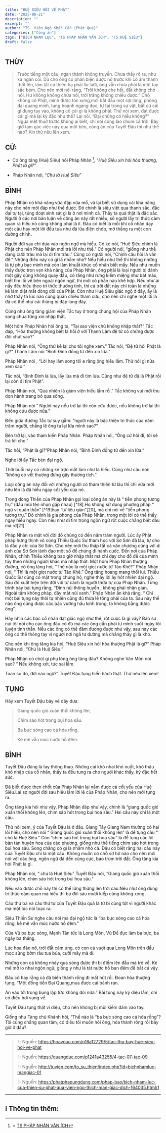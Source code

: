 ```yaml
---
title: "HUỆ SIÊU HỎI VỀ PHẬT"
date: "2025-08-21"
description: ""
excerpt: ""
author: "TS. Viên Ngộ Khắc Cần (Phật Quả)"
categories: ["Công án"]
tags: ["BÍCH NHAM LỤC", "TS PHÁP NHÃN VĂN ÍCH", "TS HUỆ SIÊU"]
draft: false
---
```


## THÙY

> Trước tiếng một câu, ngàn thánh không truyền. Chưa thấy rõ ra, như xa ngàn cõi.
> Dù cho ông có phân biện được nó trước khi có âm thanh thốt lên, làm tất cả thiên hạ phải líu lưỡi, ông vẫn chưa phải là một tay sắc bém.
> Cho nên mới nói rằng, “Trời không che hết, đất không chở nổi. Hư không không chứa nổi, trời trăng không chiếu được.”
> Chỗ không có Phật, mình được tôn xưng,mới bắt đầu một sợi lông, phóng đại quang minh, tung hoành ngang dọc, tự tại trong sự vật, bất cứ cái gì đụng tay vào, không có cái gì là không phải. Thử nói xem, đạt được cái gì mà lại kỳ đặc như thế? Lại nói, “Đại chúng có hiểu không?” Ngựa mệt thuở trước không ai biết, chỉ nói công lao chum cả trời.
> Bây giờ tạm gác việc này qua một bên, công án của Tuyết Đậu thì như thế nào? Xin thử nêu lên xem.

## CỬ:

- Có ông tăng (Huệ Siêu) hỏi Pháp Nhãn [^1], “*Huệ Siêu xin hỏi hòa thượng, Phật là gì?*” 

- Pháp Nhãn nói, “*Chú là Huệ Siêu*”

## BÌNH

Pháp Nhãn có khả năng vừa đập vừa mổ, và lại biết sử dụng cái khả năng này cho nên mới đáp như thế được. Đó chính là siêu việt qua thanh sắc, đắc đại tự tại, túng đoạt sinh sát gì là ở nơi mình cả. Thầy ta quả thật là đặc sắc. Người ở các nơi bàn luận về công án này rất nhiều, số người lấy tri thức cảm quan ra hiểu nó cũng không phải là ít. Đâu có biết là mỗi khi cổ nhân dạy một câu hay một lời đều tựa như đá lửa điện chớp, mở thẳng ra một con đường chính.

Người đời sau chỉ dựa vào ngôn ngữ mà hiểu. Có kẻ nói, “Huệ Siêu chính là Phật cho nên Pháp Nhãn mới trả lời như thế.” Có người nói, “giống như thể đang cưỡi trâu mà lại đi tìm trâu.” Cũng có người nói, “Chính câu hỏi là vấn đề.” Những điều này có gì là nhằm nhò? Nếu hiểu như thế thì không những là tự phụ bạc mình mà còn làm khuất khúc cổ nhân biết mấy. Nếu như muốn thấy được trọn vẹn khả năng của Pháp Nhãn, ông phải là loại người bị đánh một gậy cũng không quay đầu, có răng như rừng kiếm miệng như bát máu, biết tìm lối về bên ngoài ngôn ngữ, thì mới có phần nào khế hợp. Nếu như ái nấy đều hiểu theo tri thức thường tình, thì cả trời đất này chỉ toàn là những kẻ làm diệt mất dòng dõi của Phật. Còn như Huệ Siêu giác ngộ ở đây, ấy là nhờ thầy ta lúc nào cũng quán chiếu tham cứu, cho nên chỉ nghe một lời là đã có thể như cái thùng bị đập lủng đáy.

Cũng như ông tăng giám viện Tắc tuy ở trong chúng hội của Pháp Nhãn song chưa từng xin nhập thất. 

Một hôm Pháp Nhãn hỏi ông ta, “Tại sao viện chủ không nhập thất?” Tắc đáp, “Hòa thượng không biết là hồi ở với Thanh Lâm đệ tử có chứng được đôi chút sao?” 

Pháp Nhãn nói, “Ông thử kể lại cho tôi nghe xem.” Tắc nói, “Đệ tử hỏi Phật là gì?” Thanh Lâm nói “Bính Đinh đồng tử đến xin lửa.”

Pháp Nhãn nói , “Lời hay lắm song tôi e rằng ông hiểu lầm. Thử nói gì nữa xem sao.” 

Tắc nói, “Bính Đinh là lửa, lấy lửa mà đi tìm lửa. Cũng như đệ tử đã là Phật rồi lại còn đi tìm Phật”.

Pháp Nhãn nói, “Quả nhiên là giám viện hiểu lầm rồi.” Tắc không vui mới thu dọn hành trang bỏ qua sông. 

Pháp Nhãn nói “ Người này nếu trở lại thì còn cứu được, nếu không trở lại thì không cứu được nữa.” 

Đến giữa đường Tắc tự suy gẫm: “người này là bậc thiện tri thức của năm trăm người, chẳng lẽ ông ta lại lừa mình sao?” 

Bèn trở lại, vào tham kiến Pháp Nhãn. Pháp Nhãn nói, “Ông cứ hỏi đi, tôi sẽ trả lời cho.” 

Tắc hỏi, “Phật là gì?”Pháp Nhãn nói, “Bính Đinh đồng tử đến xin lửa.”

Nghe lời ấy Tắc bèn đại ngộ.

Thời buổi này có những kẻ trợn mắt làm như là hiểu. Cũng như câu nói: “không có vết thương đừng gây thương tích.” 

Loại công án này đối với những người có tham thiền từ lâu thì chỉ vừa mới nêu lên là đã hiểu ngay cốt yếu của nó. 

Trong dòng Thiền của Pháp Nhãn gọi loại công án này là “ tiễn phong tương trụ” (đầu mũi tên nhọn gặp nhau) [^18].Họ không sử dụng phương pháp “ ngũ vị quân thần” [^19]hay “tứ liệu giản”[20], mà chỉ nói về “tiễn phong tương trụ.” Đó chính là gia phong của Pháp Nhãn, trong một lời có thể thấy ngay hiểu ngay. Còn nếu như đi tìm trong ngôn ngữ rốt cuộc chẳng biết đâu mà rờ[21].

Pháp Nhãn ra mặt với đời đồ chúng có đến năm trăm người. Lúc ấy Phật pháp hưng thịnh vô cùng Thiều Quốc Sư tham học với Sơ Sơn đã lâu, tự cho là đắc ý chỉ của Sơ Sơn. Cho nên mới thu thập tất cả văn chương cùng với di ảnh của Sơ Sơn lãnh đạo một số đồ chúng đi hành cước. Đến nơi của Pháp Nhãn, chính Thiều không bao giờ nhập thất mà chỉ dạy cho đồ đề của mình túy theo những người khác mà nhập thất. Một hôm Pháp Nhãn thượng đường, có ông tăng hỏi, “Thế nào là một giọt nước từ Tào Khê?” Pháp Nhãn nói, “ Thì là một giọt nước từ Tào Khê.” Ông tăng hoang mang thối lui. Thiều Quốc Sư cũng có mặt trong chúng hộ, nghe thấy lời ấy hốt nhiên đại ngộ. Sau đó xuất hiện trên đời với tư cách là người thừa tự của Pháp Nhãn. Từng trình bày bài tụng rằng, “Đỉnh núi thông huyền , không phải nhân gian. Ngoài tâm không pháp, đầy mắt núi xanh.” Pháp Nhãn ấn khả rằng, “ Chỉ một bài tụng này thôi tự nhiên cũng đủ thừa lế tông phái của ta. Sau này thế nào ông cũng được các bậc vương hầu kính trọng, ta không bằng được ông”.

Hãy nhìn các bậc cổ nhân đạt giác ngộ như thế, rốt cuộc là gì vậy? Bảo sư núi tôi nói cho các ông đâu có đủ mà các ông cần phải tự mình suốt ngày tôi luyện tinh thần. Nếu các ông có thể đảm đương được như vậy, sau này các ông có thể thỏng tay vì người nơi ngã tư đường mà chẳng thấy gì là khó.

Cho nên khi ông tăng kia hỏi, “Huệ Siêu xin hỏi hòa thượng Phật là gì?” Pháp Nhãn nói, “Chú là Huệ Siêu.” 

Pháp Nhãn có chút gì phụ lòng ông tăng đâu? Không nghe Vân Môn nói sao? “ Nếu không xét, tức sai lầm. 

Toan so đo, đời nào ngộ?” Tuyết Đậu tụng hiển hách thật. Thử nêu lên xem!

## TỤNG

Hãy xem Tuyết Đậu bày vẽ dây dưa:

> Giang quốc gió xuân thổi không lên,
>
> Chim sáo hót trong bụi hoa sầu.
>
> Ba bực sóng cao cá hóa rồng,
>
> Kẻ mê vẫn múc nước hồ đêm.

## BÌNH

Tuyết Đậu đúng là tay thông thạo. Những cái khó nhai khó nuốt, khó thâu khó nhập của cổ nhân, thầy ta đều tung ra cho người khác thấy, kỳ đặc hết sức. 

Đã biết được then chốt của Pháp Nhãn lại nắm được cả cốt yếu của Huệ Siêu.Lại sợ người đời sau hiểu lầm lời lẽ của Pháp Nhãn, cho nên mới tụng ra. 

Ông tăng kia hỏi như vậy, Pháp Nhãn đáp như vậy, chính là “giang quốc gió xuân thổi không lên, chim sáo hót trong bụi hoa sâu.” Hai câu này chỉ là một câu. 

Thử nói xem, ý của Tuyết Đậu là ở đâu. Giang Tây Giang Nam thường có hai lối hiểu, cho nên nói “ Giang quốc gió xuân thổi không lên” là để tụng câu “ chú là Huệ Siêu.” Còn “chim sáo hót trong bụi hoa sâu” là để tụng các lời bàn tán huyên hoa của các phương, giống như thể tiếng chim sáo hót trong bụi hoa sâu. Song chẳng có gì là nhằm nhò cả. Đâu có biết rằng hai câu này của Tuyết Đậu chỉ là một câu. Không muốn có chỗ sơ hở nào cho nên mới nói với các ông, ngôn ngữ đã đến cùng cực, bao trùm trời đất. Ông tăng kia hỏi Phật là gì. 

Pháp Nhãn nói, “ chú là Huệ Siêu” Tuyết Đậu nói, “Giang quốc gió xuân thổi không lên, chim sáo hót trong bụi hoa sâu.” 

Nếu vào được chỗ này thì có thể lững thững lên trời cao.Nếu như ông dùng tri thức cảm quan mà hiểu thì ba đời sáu mươi kiếp cũng không xong.

Câu thứ ba và câu thứ tư của Tuyết Đậu quả là từ bi cùng tột vì người khác mà một lúc nói toạc ra. 

Siêu Thiền Sư nghe câu nói mà đại ngộ tức là “ba bực sóng cao cá hóa rồng, kẻ mê vẫn múc nước hồ đêm.” 

Cửa Vũ ba bực sóng, Mạnh Tân tức là Long Môn, Vũ Đế đục làm ba bực, ba ngày ba tháng. 

Lúc hoa đào nở, trời đất cảm ứng, có con cá vượt qua Long Môn trên đầu mọc sừng bờm râu tua bủa, cưỡi mây mà đi.

Những con cá không nhảy qua sóng được thì bị điểm lên đầu mà trở về. Kẻ mê mờ lo nhai ngôn ngữ, giống y như là tát nước hồ ban đêm để bắt cá vậy. 

Đâu có hay rằng cá đã biến thành rồng đi mất hút rồi. Đoan hòa thượng tụng, “Một đồng tiền Đại Quang,mua được cái bánh rán. 

Ăn vào tới trong bụng lập tức không đói nữa.” Bài tụng này kỳ diệu lắm, chỉ có điều hơi vụng về. 

Tuyết Đậu tụng thật vi diệu, cho nên không bị mũi kiếm đâm vào tay. 

Giống như Tàng chủ Khánh hỏi, “Thế nào là “ba bực sóng cao cá hóa rồng”? Tôi cũng chẳng quan tâm, có điều tôi muốn hỏi ông, hóa thành rồng rồi bây giờ ở đâu?

***

> ✨ Nguồn:  https://hoavouu.com/p16a12729/5/tac-thu-bay-hue-sieu-hoi-ve-phat
>
> ✨ Nguồn:  https://quangduc.com/p1241a43255/4-tac-07-tac-09
>
> ✨ Nguồn:  http://tuvien.com/to_su_thien/index.php?id=bichnhamluc-mangiac-01
>
> ✨ Nguồn:  https://phatphapungdung.com/phap-bao/bich-nham-luc-cua-thien-su-phat-qua-vien-ngo-thich-man-giac-dich-164035.html/1

***

## ℹ️ Thông tin thêm:

[^1]: ⭐️  <a href="https://blog.phapthihoi.org/gt-member/ts-phap-nhan-van-ich/" target="_blank">TS PHÁP NHÃN VĂN ÍCH</a>

